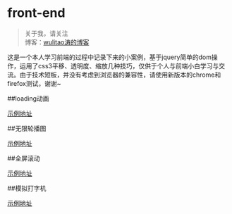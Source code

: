 # front-end

> 关于我，请关注  
博客：[wulitao涛的博客](http://www.wulitao.xyz "曹建涛的技术博客")

这是一个本人学习前端的过程中记录下来的小案例，基于jquery简单的dom操作，运用了css3平移、透明度、缩放几种技巧，仅供于个人与前端小白学习与交流。由于技术短板，并没有考虑到浏览器的兼容性，请使用新版本的chrome和firefox测试，谢谢~

##loading动画

[示例地址](loading/index.html "loading动画")

##无限轮播图

[示例地址](carousel/index.html "无限轮播图")

##全屏滚动

[示例地址](fullpage/index.html "全屏滚动")

##模拟打字机

[示例地址](type/index.html "模拟打字机")